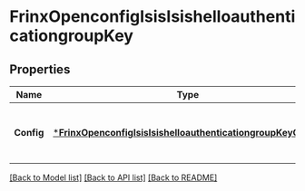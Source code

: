 # FrinxOpenconfigIsisIsishelloauthenticationgroupKey

## Properties
Name | Type | Description | Notes
------------ | ------------- | ------------- | -------------
**Config** | [***FrinxOpenconfigIsisIsishelloauthenticationgroupKeyConfig**](frinx.openconfig.isis.isishelloauthenticationgroup.key.Config.md) | Optional[This container defines ISIS authentication key configuration.] REF:Optional.empty | [optional] [default to null]

[[Back to Model list]](../README.md#documentation-for-models) [[Back to API list]](../README.md#documentation-for-api-endpoints) [[Back to README]](../README.md)


